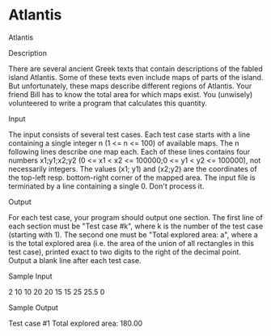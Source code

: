 # Atlantis

Atlantis

Description

There are several ancient Greek texts that contain descriptions of the fabled island Atlantis. Some of these texts even include maps of parts of the island. But unfortunately, these maps describe different regions of Atlantis. Your friend Bill has to know the total area for which maps exist. You (unwisely) volunteered to write a program that calculates this quantity.

Input

The input consists of several test cases. Each test case starts with a line containing a single integer n (1 <= n <= 100) of available maps. The n following lines describe one map each. Each of these lines contains four numbers x1;y1;x2;y2 (0 <= x1 < x2 <= 100000;0 <= y1 < y2 <= 100000), not necessarily integers. The values (x1; y1) and (x2;y2) are the coordinates of the top-left resp. bottom-right corner of the mapped area.
The input file is terminated by a line containing a single 0. Don't process it.

Output

For each test case, your program should output one section. The first line of each section must be "Test case #k", where k is the number of the test case (starting with 1). The second one must be "Total explored area: a", where a is the total explored area (i.e. the area of the union of all rectangles in this test case), printed exact to two digits to the right of the decimal point.
Output a blank line after each test case.

Sample Input

2
10 10 20 20
15 15 25 25.5
0

Sample Output

Test case #1
Total explored area: 180.00 
